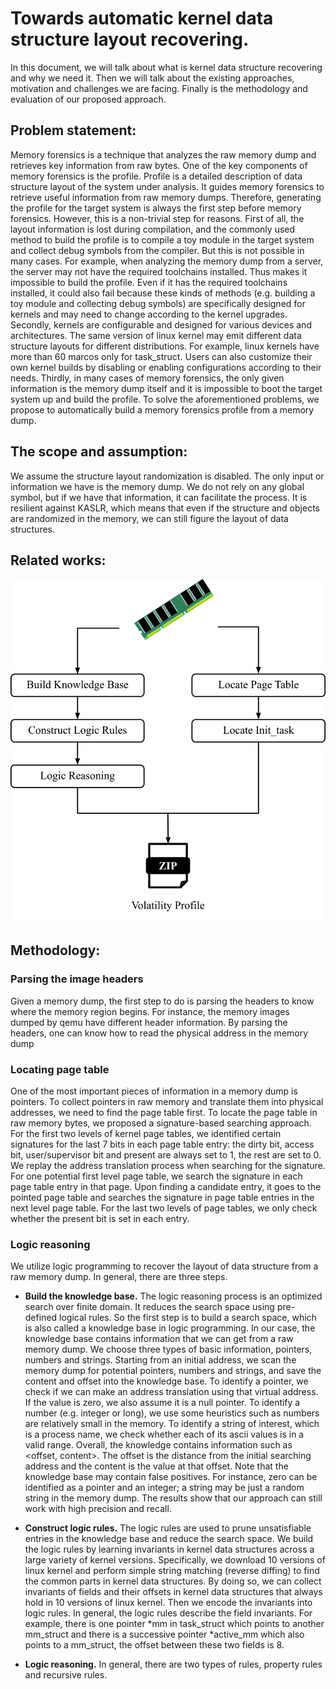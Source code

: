 # Towards automatic kernel data structure layout recovering. 
In this document, we will talk about what is kernel data structure recovering and why we need it. 
Then we will talk about the existing approaches, motivation and challenges we are facing. 
Finally is the methodology and evaluation of our proposed approach.

## Problem statement:
Memory forensics is a technique that analyzes the raw memory dump and retrieves key information from raw bytes. One of the key components of memory 
forensics is the profile. Profile is a detailed description of data structure layout of the system under analysis. It guides memory forensics to 
retrieve useful information from raw memory dumps. Therefore, generating the profile for the target system is always the first step before memory forensics. 
However,  this is a non-trivial step for reasons. First of all,  the layout information is lost during compilation, and the commonly used method to build 
the profile is to compile a toy module in the target system and collect debug symbols from the compiler. But this is not possible in many cases. For example, 
when analyzing the memory dump from a server, the server may not have the required toolchains installed. Thus makes it impossible to build the profile. 
Even if it has the required toolchains installed, it could also fail because these kinds of methods (e.g. building a toy module and collecting debug symbols) 
are specifically designed for kernels and may need to change according to the kernel upgrades. Secondly, kernels are configurable and designed for 
various devices and architectures. The same version of linux kernel may emit different data structure layouts for different distributions.
For example, linux kernels have more than 60 marcos only for task_struct. Users can also customize their own kernel builds by disabling or enabling 
configurations according to their needs. Thirdly, in many cases of memory forensics, the only given information is the memory dump itself and it is 
impossible to boot the target system up and build the profile. To solve the aforementioned problems, we propose to automatically build a memory forensics profile from 
a memory dump. 

## The scope and assumption:
We assume the structure layout randomization is disabled. The only input or information we have is the memory dump. We do not rely on any global symbol, 
but if we have that information, it can facilitate the process. It is resilient against KASLR, which means that even if the structure and objects are 
randomized in the memory, we can still figure the layout of data structures.

## Related works:
![Workflow](path127.png)
## Methodology:
### Parsing the image headers
Given a memory dump, the first step to do is parsing the headers to know where the memory region begins. For instance, the memory images dumped 
by qemu have different header information. By parsing the headers, one can know how to read the physical address in the memory dump

### Locating page table
One of the most important pieces of information in a memory dump is pointers. To collect pointers in raw memory and translate them into physical addresses, 
we need to find the page table first. To locate the page table in raw memory bytes, we proposed a signature-based searching approach. For the first two 
levels of kernel page tables, we identified certain signatures for the last 7 bits in each page table entry: the dirty bit, access bit, user/supervisor 
bit and present are always set to 1, the rest are set to 0. We replay the address translation process when searching for the signature. For one potential
first level page table, we search the signature in each page table entry in that page. Upon finding a candidate entry, it  goes to the pointed page table 
and searches the signature in page table entries in the next level page table. For the last two levels of page tables, we only check whether the present 
bit is set in each entry. 

### Logic reasoning
We utilize logic programming to recover the layout of data structure from a raw memory dump. In general, there are three steps. 
* __Build the knowledge base.__
The logic reasoning process is an optimized search over finite domain. It reduces the search space using pre-defined logical rules. 
So the first step is to build a search space, which is also called a knowledge base in logic programming. In our case, the knowledge base 
contains information that we can get from a raw memory dump. We choose three types of basic information, pointers, numbers and strings. 
Starting from an initial address, we scan the memory dump for potential pointers, numbers and strings, and save the content and offset into the 
knowledge base. To identify a pointer, we check if we can make an address translation using that virtual address. If the value is zero, we also 
assume it is a null pointer.  To identify a number (e.g. integer or long), we use some heuristics such as numbers are relatively small in the memory. 
To identify a string of interest, which is a process name, we check whether each of its ascii values is in a valid range. Overall, the knowledge 
contains information such as <offset, content>. The offset is the distance from the initial searching address and the content is the value at that 
offset. Note that the knowledge base may contain false positives. For instance, zero can be identified as a pointer and an integer; a string may 
be just a random string in the memory dump. The results show that our approach can still work with high precision and recall.

* __Construct logic rules.__
The logic rules are used to prune unsatisfiable entries in the knowledge base and reduce the search space. We build the logic rules by learning 
invariants in kernel data structures across a large variety of kernel versions. Specifically, we download 10 versions of linux kernel and perform 
simple string matching (reverse diffing) to find the common parts in kernel data structures. By doing so, we can collect invariants of fields and 
their offsets in kernel data structures that always hold in 10 versions of linux kernel. Then we encode the invariants into logic rules. In general, 
the logic rules describe the field invariants. For example, there is one pointer *mm in task_struct which points to another mm_struct and there is a 
successive pointer *active_mm which also points to a mm_struct, the offset between these two fields is 8.

* __Logic reasoning.__
In general, there are two types of rules, property rules and recursive rules. 


